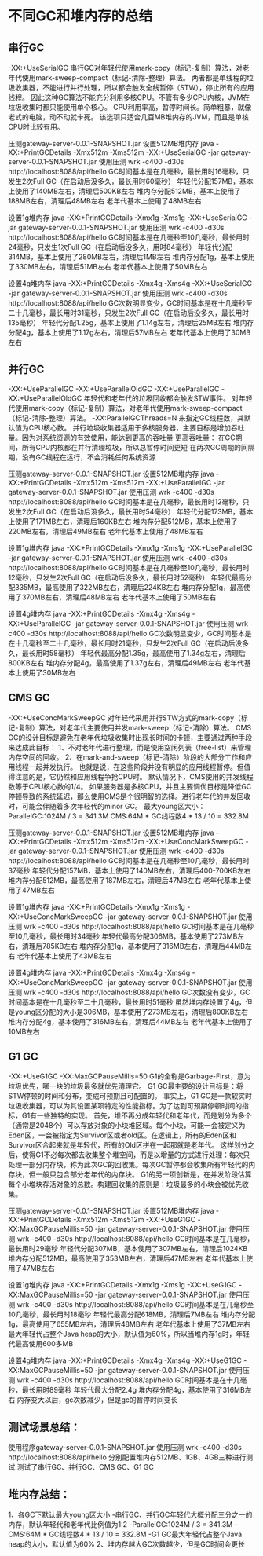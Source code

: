 # 不同GC和堆内存的总结

## 串行GC
-XX:+UseSerialGC
串行GC对年轻代使用mark-copy（标记-复制）算法，对老年代使用mark-sweep-compact（标记-清除-整理）算法。
两者都是单线程的垃圾收集器，不能进行并行处理，所以都会触发全线暂停（STW），停止所有的应用线程。
因此这种GC算法不能充分利用多核CPU。不管有多少CPU内核，JVM在垃圾收集时都只能使用单个核心。
CPU利用率高，暂停时间长。简单粗暴，就像老式的电脑，动不动就卡死。
该选项只适合几百MB堆内存的JVM，而且是单核CPU时比较有用。

压测gateway-server-0.0.1-SNAPSHOT.jar
设置512MB堆内存
java -XX:+PrintGCDetails -Xmx512m -Xms512m -XX:+UseSerialGC -jar gateway-server-0.0.1-SNAPSHOT.jar
使用压测 wrk -c400 -d30s http://localhost:8088/api/hello
GC时间基本是在几毫秒，最长用时16毫秒，只发生2次Full GC（在启动后没多久，最长用时60毫秒）
年轻代分配157MB，基本上使用了140MB左右，清理后500KB左右
堆内存分配512MB，基本上使用了188MB左右，清理后48MB左右
老年代基本上使用了48MB左右

设置1g堆内存
java -XX:+PrintGCDetails -Xmx1g -Xms1g -XX:+UseSerialGC -jar gateway-server-0.0.1-SNAPSHOT.jar
使用压测 wrk -c400 -d30s http://localhost:8088/api/hello
GC时间基本是在几毫秒至10几毫秒，最长用时24毫秒，只发生1次Full GC（在启动后没多久，用时84毫秒）
年轻代分配314MB，基本上使用了280MB左右，清理后1MB左右
堆内存分配1g，基本上使用了330MB左右，清理后51MB左右
老年代基本上使用了50MB左右

设置4g堆内存
java -XX:+PrintGCDetails -Xmx4g -Xms4g -XX:+UseSerialGC -jar gateway-server-0.0.1-SNAPSHOT.jar
使用压测 wrk -c400 -d30s http://localhost:8088/api/hello
GC次数明显变少，GC时间基本是在十几毫秒至二十几毫秒，最长用时31毫秒，只发生2次Full GC（在启动后没多久，最长用时135毫秒）
年轻代分配1.25g，基本上使用了1.14g左右，清理后25MB左右
堆内存分配4g，基本上使用了1.17g左右，清理后57MB左右
老年代基本上使用了30MB左右


## 并行GC
-XX:+UseParallelGC
-XX:+UseParallelOldGC
-XX:+UseParallelGC -XX:+UseParallelOldGC
年轻代和老年代的垃圾回收都会触发STW事件。
对年轻代使用mark-copy（标记-复制）算法，对老年代使用mark-sweep-compact（标记-清除-整理）算法。
-XX:ParallelGCThreads=N 来指定GC线程数，其默认值为CPU核心数。
并行垃圾收集器适用于多核服务器，主要目标是增加吞吐量。因为对系统资源的有效使用，能达到更高的吞吐量
更高吞吐量：
在GC期间，所有CPU内核都在并行清理垃圾，所以总暂停时间更短
在两次GC周期的间隔期，没有GC线程在运行，不会消耗任何系统资源

压测gateway-server-0.0.1-SNAPSHOT.jar
设置512MB堆内存
java -XX:+PrintGCDetails -Xmx512m -Xms512m -XX:+UseParallelGC -jar gateway-server-0.0.1-SNAPSHOT.jar
使用压测 wrk -c400 -d30s http://localhost:8088/api/hello
GC时间基本是在几毫秒，最长用时12毫秒，只发生2次Full GC（在启动后没多久，最长用时54毫秒）
年轻代分配173MB，基本上使用了171MB左右，清理后160KB左右
堆内存分配512MB，基本上使用了220MB左右，清理后49MB左右
老年代基本上使用了48MB左右

设置1g堆内存
java -XX:+PrintGCDetails -Xmx1g -Xms1g -XX:+UseParallelGC -jar gateway-server-0.0.1-SNAPSHOT.jar
使用压测 wrk -c400 -d30s http://localhost:8088/api/hello
GC时间基本是在几毫秒至10几毫秒，最长用时12毫秒，只发生2次Full GC（在启动后没多久，最长用时52毫秒）
年轻代最高分配335MB，最高使用了322MB左右，清理后224KB左右
堆内存分配1g，最高使用了370MB左右，清理后48MB左右
老年代基本上使用了50MB左右

设置4g堆内存
java -XX:+PrintGCDetails -Xmx4g -Xms4g -XX:+UseParallelGC -jar gateway-server-0.0.1-SNAPSHOT.jar
使用压测 wrk -c400 -d30s http://localhost:8088/api/hello
GC次数明显变少，GC时间基本是在十几毫秒至二十几毫秒，最长用时21毫秒，只发生2次Full GC（在启动后没多久，最长用时58毫秒）
年轻代最高分配1.35g，最高使用了1.34g左右，清理后800KB左右
堆内存分配4g，最高使用了1.37g左右，清理后49MB左右
老年代基本上使用了30MB左右


## CMS GC
-XX:+UseConcMarkSweepGC
对年轻代采用并行STW方式的mark-copy（标记-复制）算法，对老年代主要使用并发mark-sweep（标记-清除）算法。
CMS GC的设计目标是避免在老年代垃圾收集时出现长时间的卡顿，主要通过两种手段来达成此目标：
1、不对老年代进行整理，而是使用空闲列表（free-list）来管理内存空间的回收。
2、在mark-and-sweep（标记-清除）阶段的大部分工作和应用线程一起并发执行。
也就是说，在这些阶段并没有明显的应用线程暂停。但值得注意的是，它仍然和应用线程争抢CPU时。
默认情况下，CMS使用的并发线程数等于CPU核心数的1/4。
如果服务器是多核CPU，并且主要调优目标是降低GC停顿导致的系统延迟，那么使用CMS是个很明智的选择。进行老年代的并发回收时，可能会伴随着多次年轻代的minor GC。
最大young区大小：
ParallelGC:1024M / 3 = 341.3M
CMS:64M * GC线程数4 * 13 / 10 = 332.8M

压测gateway-server-0.0.1-SNAPSHOT.jar
设置512MB堆内存
java -XX:+PrintGCDetails -Xmx512m -Xms512m -XX:+UseConcMarkSweepGC -jar gateway-server-0.0.1-SNAPSHOT.jar
使用压测 wrk -c400 -d30s http://localhost:8088/api/hello
GC时间基本是在几毫秒至10几毫秒，最长用时37毫秒
年轻代分配157MB，基本上使用了140MB左右，清理后400-700KB左右
堆内存分配512MB，最高使用了187MB左右，清理后47MB左右
老年代基本上使用了47MB左右

设置1g堆内存
java -XX:+PrintGCDetails -Xmx1g -Xms1g -XX:+UseConcMarkSweepGC -jar gateway-server-0.0.1-SNAPSHOT.jar
使用压测 wrk -c400 -d30s http://localhost:8088/api/hello
GC时间基本是在几毫秒至10几毫秒，最长用时34毫秒
年轻代最高分配306MB，基本使用了273MB左右，清理后785KB左右
堆内存分配1g，基本使用了316MB左右，清理后44MB左右
老年代基本上使用了43MB左右

设置4g堆内存
java -XX:+PrintGCDetails -Xmx4g -Xms4g -XX:+UseConcMarkSweepGC -jar gateway-server-0.0.1-SNAPSHOT.jar
使用压测 wrk -c400 -d30s http://localhost:8088/api/hello
GC次数没有变少，GC时间基本是在十几毫秒至二十几毫秒，最长用时51毫秒
虽然堆内存设置了4g，但是young区分配的大小是306MB，基本使用了273MB左右，清理后800KB左右
堆内存分配4g，基本使用了316MB左右，清理后44MB左右
老年代基本上使用了10MB左右


## G1 GC
-XX:+UseG1GC -XX:MaxGCPauseMillis=50
G1的全称是Garbage-First，意为垃圾优先，哪一块的垃圾最多就优先清理它。
G1 GC最主要的设计目标是：将STW停顿的时间和分布，变成可预期且可配置的。
事实上，G1 GC是一款软实时垃圾收集器，可以为其设置某项特定的性能指标。为了达到可预期停顿时间的指标，G1有一些独特的实现。
首先，堆不再分成年轻代和老年代，而是划分为多个（通常是2048个）可以存放对象的小块堆区域。每个小块，可能一会被定义为Eden区，一会被指定为Survivor区或者old区。在逻辑上，所有的Eden区和Survivor区合起来就是年轻代，所有的Old区拼在一起那就是老年代。
这样划分之后，使得G1不必每次都去收集整个堆空间，而是以增量的方式进行处理：每次只处理一部分内存块，称为此次GC的回收集。每次GC暂停都会收集所有年轻代的内存块，但一般只包含部分老年代的内存块。
G1的另一项创新是，在并发阶段估算每个小堆块存活对象的总数。构建回收集的原则是：垃圾最多的小块会被优先收集。

压测gateway-server-0.0.1-SNAPSHOT.jar
设置512MB堆内存
java -XX:+PrintGCDetails -Xmx512m -Xms512m -XX:+UseG1GC -XX:MaxGCPauseMillis=50 -jar gateway-server-0.0.1-SNAPSHOT.jar
使用压测 wrk -c400 -d30s http://localhost:8088/api/hello
GC时间基本是在几毫秒，最长用时29毫秒
年轻代分配307MB，基本使用了307MB左右，清理后1024KB
堆内存分配512MB，最高使用了353MB左右，清理后47MB左右
老年代基本上使用了47MB左右

设置1g堆内存
java -XX:+PrintGCDetails -Xmx1g -Xms1g -XX:+UseG1GC -XX:MaxGCPauseMillis=50 -jar gateway-server-0.0.1-SNAPSHOT.jar
使用压测 wrk -c400 -d30s http://localhost:8088/api/hello
GC时间基本是在几毫秒至10几毫秒，最长用时18毫秒
年轻代最高分配618MB，清理后7MB左右
堆内存分配1g，最高使用了655MB左右，清理后48MB左右
老年代基本上使用了37MB左右
最大年轻代占整个Java heap的大小，默认值为60%，所以当堆内存1g时，年轻代最高使用600多MB

设置4g堆内存
java -XX:+PrintGCDetails -Xmx4g -Xms4g -XX:+UseG1GC -XX:MaxGCPauseMillis=50 -jar gateway-server-0.0.1-SNAPSHOT.jar
使用压测 wrk -c400 -d30s http://localhost:8088/api/hello
GC时间基本是在十几毫秒，最长用时89毫秒
年轻代最大分配2.4g
堆内存分配4g，基本使用了316MB左右
内存变大以后，gc次数减少，但是gc的暂停时间变长


## 测试场景总结：
使用程序gateway-server-0.0.1-SNAPSHOT.jar
使用压测 wrk -c400 -d30s http://localhost:8088/api/hello
分别配置堆内存512MB、1GB、4GB三种进行测试
测试了串行GC、并行GC、CMS GC、G1 GC

## 堆内存总结：
1、各GC下默认最大young区大小
-串行GC、并行GC年轻代大概分配三分之一的内存，默认年轻代和老年代比例值为1:2
-ParallelGC:1024M / 3 = 341.3M
-CMS:64M * GC线程数4 * 13 / 10 = 332.8M
-G1 GC最大年轻代占整个Java heap的大小，默认值为60%
2、堆内存越大GC次数越少，但是GC时间会更长